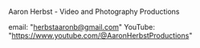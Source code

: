Aaron Herbst - Video and Photography Productions

  email: "herbstaaronb@gmail.com"
  YouTube: "https://www.youtube.com/@AaronHerbstProductions"
